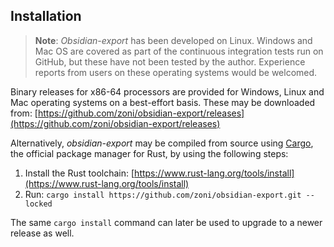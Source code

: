 ## Installation

 > 
 > **Note**: 
 > *Obsidian-export* has been developed on Linux.
 > Windows and Mac OS are covered as part of the continuous integration tests run on GitHub, but these have not been tested by the author.
 > Experience reports from users on these operating systems would be welcomed.

Binary releases for x86-64 processors are provided for Windows, Linux and Mac operating systems on a best-effort basis.
These may be downloaded from: [https://github.com/zoni/obsidian-export/releases](https://github.com/zoni/obsidian-export/releases)

Alternatively, *obsidian-export* may be compiled from source using [Cargo](https://doc.rust-lang.org/cargo/), the official package manager for Rust, by using the following steps:

1. Install the Rust toolchain: [https://www.rust-lang.org/tools/install](https://www.rust-lang.org/tools/install)
1. Run: `cargo install https://github.com/zoni/obsidian-export.git --locked`

The same `cargo install` command can later be used to upgrade to a newer release as well.
